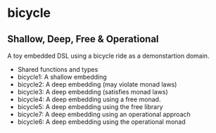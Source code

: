 bicycle
=======

Shallow, Deep, Free & Operational
---------------------------------

A toy embedded DSL using a bicycle ride as a demonstartion domain.

- Shared functions and types
- bicycle1: A shallow embedding
- bicycle2: A deep embedding (may violate monad laws)
- bicycle3: A deep embedding (satisfies monad laws)
- bicycle4: A deep embedding using a free monad.
- bicycle5: A deep embedding using the free library
- bicycle7: A deep embedding using an operational approach
- bicycle6: A deep embedding using the operational monad
